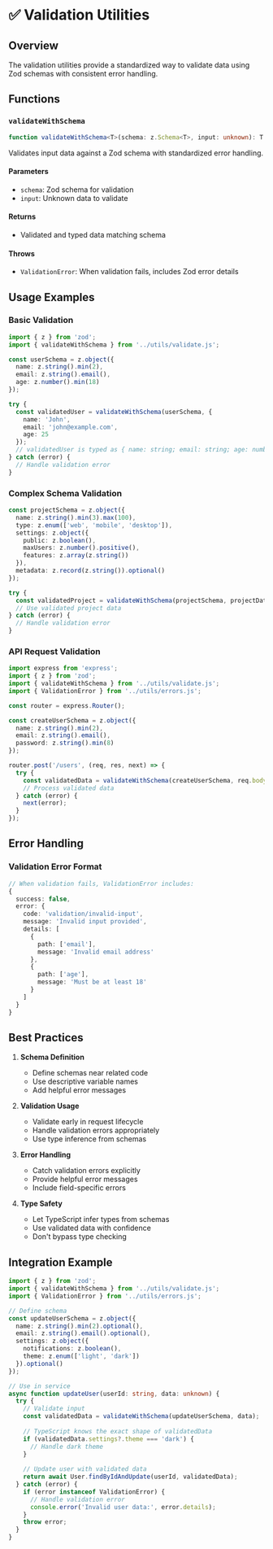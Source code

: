 # ✅ Validation Utilities

## Overview
The validation utilities provide a standardized way to validate data using Zod schemas with consistent error handling.

## Functions

### `validateWithSchema`
```typescript
function validateWithSchema<T>(schema: z.Schema<T>, input: unknown): T
```

Validates input data against a Zod schema with standardized error handling.

#### Parameters
- `schema`: Zod schema for validation
- `input`: Unknown data to validate

#### Returns
- Validated and typed data matching schema

#### Throws
- `ValidationError`: When validation fails, includes Zod error details

## Usage Examples

### Basic Validation
```typescript
import { z } from 'zod';
import { validateWithSchema } from '../utils/validate.js';

const userSchema = z.object({
  name: z.string().min(2),
  email: z.string().email(),
  age: z.number().min(18)
});

try {
  const validatedUser = validateWithSchema(userSchema, {
    name: 'John',
    email: 'john@example.com',
    age: 25
  });
  // validatedUser is typed as { name: string; email: string; age: number }
} catch (error) {
  // Handle validation error
}
```

### Complex Schema Validation
```typescript
const projectSchema = z.object({
  name: z.string().min(3).max(100),
  type: z.enum(['web', 'mobile', 'desktop']),
  settings: z.object({
    public: z.boolean(),
    maxUsers: z.number().positive(),
    features: z.array(z.string())
  }),
  metadata: z.record(z.string()).optional()
});

try {
  const validatedProject = validateWithSchema(projectSchema, projectData);
  // Use validated project data
} catch (error) {
  // Handle validation error
}
```

### API Request Validation
```typescript
import express from 'express';
import { z } from 'zod';
import { validateWithSchema } from '../utils/validate.js';
import { ValidationError } from '../utils/errors.js';

const router = express.Router();

const createUserSchema = z.object({
  name: z.string().min(2),
  email: z.string().email(),
  password: z.string().min(8)
});

router.post('/users', (req, res, next) => {
  try {
    const validatedData = validateWithSchema(createUserSchema, req.body);
    // Process validated data
  } catch (error) {
    next(error);
  }
});
```

## Error Handling

### Validation Error Format
```typescript
// When validation fails, ValidationError includes:
{
  success: false,
  error: {
    code: 'validation/invalid-input',
    message: 'Invalid input provided',
    details: [
      {
        path: ['email'],
        message: 'Invalid email address'
      },
      {
        path: ['age'],
        message: 'Must be at least 18'
      }
    ]
  }
}
```

## Best Practices

1. **Schema Definition**
   - Define schemas near related code
   - Use descriptive variable names
   - Add helpful error messages

2. **Validation Usage**
   - Validate early in request lifecycle
   - Handle validation errors appropriately
   - Use type inference from schemas

3. **Error Handling**
   - Catch validation errors explicitly
   - Provide helpful error messages
   - Include field-specific errors

4. **Type Safety**
   - Let TypeScript infer types from schemas
   - Use validated data with confidence
   - Don't bypass type checking

## Integration Example
```typescript
import { z } from 'zod';
import { validateWithSchema } from '../utils/validate.js';
import { ValidationError } from '../utils/errors.js';

// Define schema
const updateUserSchema = z.object({
  name: z.string().min(2).optional(),
  email: z.string().email().optional(),
  settings: z.object({
    notifications: z.boolean(),
    theme: z.enum(['light', 'dark'])
  }).optional()
});

// Use in service
async function updateUser(userId: string, data: unknown) {
  try {
    // Validate input
    const validatedData = validateWithSchema(updateUserSchema, data);
    
    // TypeScript knows the exact shape of validatedData
    if (validatedData.settings?.theme === 'dark') {
      // Handle dark theme
    }
    
    // Update user with validated data
    return await User.findByIdAndUpdate(userId, validatedData);
  } catch (error) {
    if (error instanceof ValidationError) {
      // Handle validation error
      console.error('Invalid user data:', error.details);
    }
    throw error;
  }
}
```